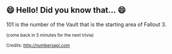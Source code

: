 ## 😄 Hello! Did you know that... 😄
101 is the number of the Vault that is the starting area of Fallout 3.

<sup>(come back in 5 minutes for the next trivia)</sup>


<sup>Credits: http://numbersapi.com</sup>
